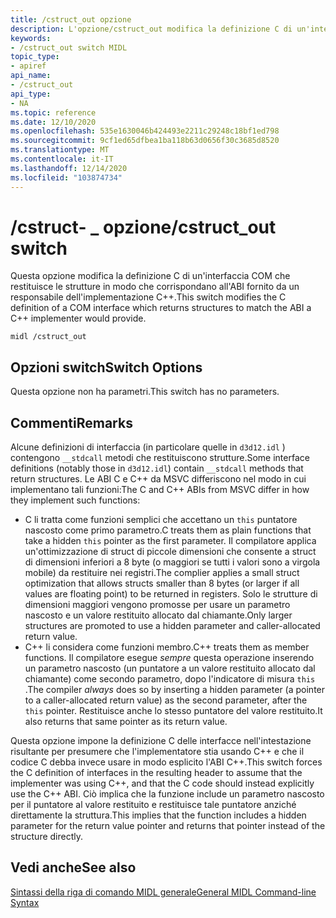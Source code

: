 ```yaml
---
title: /cstruct_out opzione
description: L'opzione/cstruct_out modifica la definizione C di un'interfaccia COM che restituisce le strutture che corrispondono all'ABI fornito da un responsabile dell'implementazione C++.
keywords:
- /cstruct_out switch MIDL
topic_type:
- apiref
api_name:
- /cstruct_out
api_type:
- NA
ms.topic: reference
ms.date: 12/10/2020
ms.openlocfilehash: 535e1630046b424493e2211c29248c18bf1ed798
ms.sourcegitcommit: 9cf1ed65dfbea1ba118b63d0656f30c3685d8520
ms.translationtype: MT
ms.contentlocale: it-IT
ms.lasthandoff: 12/14/2020
ms.locfileid: "103874734"
---
```

# <a name="cstruct_out-switch"></a><span data-ttu-id="d666c-104">/cstruct- \_ opzione</span><span class="sxs-lookup"><span data-stu-id="d666c-104">/cstruct\_out switch</span></span>

<span data-ttu-id="d666c-105">Questa opzione modifica la definizione C di un'interfaccia COM che restituisce le strutture in modo che corrispondano all'ABI fornito da un responsabile dell'implementazione C++.</span><span class="sxs-lookup"><span data-stu-id="d666c-105">This switch modifies the C definition of a COM interface which returns structures to match the ABI a C++ implementer would provide.</span></span>

``` syntax
midl /cstruct_out
```

## <a name="switch-options"></a><span data-ttu-id="d666c-106">Opzioni switch</span><span class="sxs-lookup"><span data-stu-id="d666c-106">Switch Options</span></span>

<span data-ttu-id="d666c-107">Questa opzione non ha parametri.</span><span class="sxs-lookup"><span data-stu-id="d666c-107">This switch has no parameters.</span></span>

## <a name="remarks"></a><span data-ttu-id="d666c-108">Commenti</span><span class="sxs-lookup"><span data-stu-id="d666c-108">Remarks</span></span>

<span data-ttu-id="d666c-109">Alcune definizioni di interfaccia (in particolare quelle in `d3d12.idl` ) contengono `__stdcall` metodi che restituiscono strutture.</span><span class="sxs-lookup"><span data-stu-id="d666c-109">Some interface definitions (notably those in `d3d12.idl`) contain `__stdcall` methods that return structures.</span></span> <span data-ttu-id="d666c-110">Le ABI C e C++ da MSVC differiscono nel modo in cui implementano tali funzioni:</span><span class="sxs-lookup"><span data-stu-id="d666c-110">The C and C++ ABIs from MSVC differ in how they implement such functions:</span></span>

* <span data-ttu-id="d666c-111">C li tratta come funzioni semplici che accettano un `this` puntatore nascosto come primo parametro.</span><span class="sxs-lookup"><span data-stu-id="d666c-111">C treats them as plain functions that take a hidden `this` pointer as the first parameter.</span></span> <span data-ttu-id="d666c-112">Il compilatore applica un'ottimizzazione di struct di piccole dimensioni che consente a struct di dimensioni inferiori a 8 byte (o maggiori se tutti i valori sono a virgola mobile) da restituire nei registri.</span><span class="sxs-lookup"><span data-stu-id="d666c-112">The complier applies a small struct optimization that allows structs smaller than 8 bytes (or larger if all values are floating point) to be returned in registers.</span></span> <span data-ttu-id="d666c-113">Solo le strutture di dimensioni maggiori vengono promosse per usare un parametro nascosto e un valore restituito allocato dal chiamante.</span><span class="sxs-lookup"><span data-stu-id="d666c-113">Only larger structures are promoted to use a hidden parameter and caller-allocated return value.</span></span>
* <span data-ttu-id="d666c-114">C++ li considera come funzioni membro.</span><span class="sxs-lookup"><span data-stu-id="d666c-114">C++ treats them as member functions.</span></span> <span data-ttu-id="d666c-115">Il compilatore esegue *sempre* questa operazione inserendo un parametro nascosto (un puntatore a un valore restituito allocato dal chiamante) come secondo parametro, dopo l'indicatore di misura `this` .</span><span class="sxs-lookup"><span data-stu-id="d666c-115">The compiler *always* does so by inserting a hidden parameter (a pointer to a caller-allocated return value) as the second parameter, after the `this` pointer.</span></span> <span data-ttu-id="d666c-116">Restituisce anche lo stesso puntatore del valore restituito.</span><span class="sxs-lookup"><span data-stu-id="d666c-116">It also returns that same pointer as its return value.</span></span>

<span data-ttu-id="d666c-117">Questa opzione impone la definizione C delle interfacce nell'intestazione risultante per presumere che l'implementatore stia usando C++ e che il codice C debba invece usare in modo esplicito l'ABI C++.</span><span class="sxs-lookup"><span data-stu-id="d666c-117">This switch forces the C definition of interfaces in the resulting header to assume that the implementer was using C++, and that the C code should instead explicitly use the C++ ABI.</span></span> <span data-ttu-id="d666c-118">Ciò implica che la funzione include un parametro nascosto per il puntatore al valore restituito e restituisce tale puntatore anziché direttamente la struttura.</span><span class="sxs-lookup"><span data-stu-id="d666c-118">This implies that the function includes a hidden parameter for the return value pointer and returns that pointer instead of the structure directly.</span></span>

## <a name="see-also"></a><span data-ttu-id="d666c-119">Vedi anche</span><span class="sxs-lookup"><span data-stu-id="d666c-119">See also</span></span>

<dl> <dt>

[<span data-ttu-id="d666c-120">Sintassi della riga di comando MIDL generale</span><span class="sxs-lookup"><span data-stu-id="d666c-120">General MIDL Command-line Syntax</span></span>](general-midl-command-line-syntax.md)
</dt> </dl>
